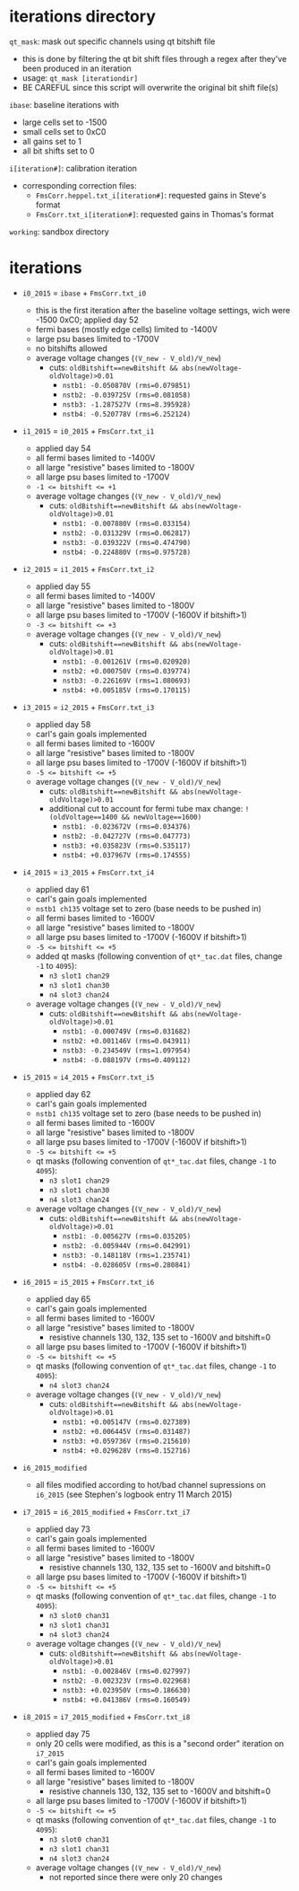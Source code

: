 iterations directory
====================

`qt_mask`: mask out specific channels using qt bitshift file
- this is done by filtering the qt bit shift files through a regex after
  they've been produced in an iteration
- usage: `qt_mask [iterationdir]`
- BE CAREFUL since this script will overwrite the original bit shift file(s)

`ibase`: baseline iterations with
- large cells set to -1500
- small cells set to 0xC0
- all gains set to 1
- all bit shifts set to 0

`i[iteration#]`: calibration iteration
- corresponding correction files:
  - `FmsCorr.heppel.txt_i[iteration#]`: requested gains in Steve's format
  - `FmsCorr.txt_i[iteration#]`: requested gains in Thomas's format

`working`: sandbox directory

iterations
==========
- `i0_2015` = `ibase` + `FmsCorr.txt_i0`
  - this is the first iteration after the baseline voltage settings, 
    wich were -1500 0xC0; applied day 52
  - fermi bases (mostly edge cells) limited to -1400V
  - large psu bases limited to -1700V
  - no bitshifts allowed
  - average voltage changes (`(V_new - V_old)/V_new`)
    - cuts: `oldBitshift==newBitshift && abs(newVoltage-oldVoltage)>0.01`
      - `nstb1: -0.050870V (rms=0.079851)`
      - `nstb2: -0.039725V (rms=0.081058)`
      - `nstb3: -1.287527V (rms=8.395928)`
      - `nstb4: -0.520778V (rms=6.252124)`

- `i1_2015` = `i0_2015` + `FmsCorr.txt_i1`
  - applied day 54
  - all fermi bases limited to -1400V
  - all large "resistive" bases limited to -1800V
  - all large psu bases limited to -1700V
  - `-1 <= bitshift <= +1`
  - average voltage changes (`(V_new - V_old)/V_new`)
    - cuts: `oldBitshift==newBitshift && abs(newVoltage-oldVoltage)>0.01`
      - `nstb1: -0.007880V (rms=0.033154)`
      - `nstb2: -0.031329V (rms=0.062817)`
      - `nstb3: -0.039322V (rms=0.474790)`
      - `nstb4: -0.224880V (rms=0.975728)`

- `i2_2015` = `i1_2015` + `FmsCorr.txt_i2`
  - applied day 55
  - all fermi bases limited to -1400V
  - all large "resistive" bases limited to -1800V
  - all large psu bases limited to -1700V (-1600V if bitshift>1)
  - `-3 <= bitshift <= +3`
  - average voltage changes (`(V_new - V_old)/V_new`)
    - cuts: `oldBitshift==newBitshift && abs(newVoltage-oldVoltage)>0.01`
      - `nstb1: -0.001261V (rms=0.020920)`
      - `nstb2: +0.000750V (rms=0.039774)`
      - `nstb3: -0.226169V (rms=1.080693)`
      - `nstb4: +0.005185V (rms=0.170115)`

- `i3_2015` = `i2_2015` + `FmsCorr.txt_i3`
  - applied day 58
  - carl's gain goals implemented
  - all fermi bases limited to -1600V
  - all large "resistive" bases limited to -1800V
  - all large psu bases limited to -1700V (-1600V if bitshift>1)
  - `-5 <= bitshift <= +5`
  - average voltage changes (`(V_new - V_old)/V_new`)
    - cuts: `oldBitshift==newBitshift && abs(newVoltage-oldVoltage)>0.01`
    - additional cut to account for fermi tube max change: `!(oldVoltage==1400 && newVoltage==1600)`
      - `nstb1: -0.023672V (rms=0.034376)`
      - `nstb2: -0.042727V (rms=0.047773)`
      - `nstb3: +0.035823V (rms=0.535117)`
      - `nstb4: +0.037967V (rms=0.174555)`
      
- `i4_2015` = `i3_2015` + `FmsCorr.txt_i4`
  - applied day 61
  - carl's gain goals implemented
  - `nstb1 ch135` voltage set to zero (base needs to be pushed in)
  - all fermi bases limited to -1600V
  - all large "resistive" bases limited to -1800V
  - all large psu bases limited to -1700V (-1600V if bitshift>1)
  - `-5 <= bitshift <= +5`
  - added qt masks (following convention of `qt*_tac.dat` files, change `-1` to `4095`):
    - `n3 slot1 chan29`
    - `n3 slot1 chan30`
    - `n4 slot3 chan24`
  - average voltage changes (`(V_new - V_old)/V_new`)
    - cuts: `oldBitshift==newBitshift && abs(newVoltage-oldVoltage)>0.01`
      - `nstb1: -0.000749V (rms=0.031682)`
      - `nstb2: +0.001146V (rms=0.043911)`
      - `nstb3: -0.234549V (rms=1.097954)`
      - `nstb4: -0.088197V (rms=0.409112)`

- `i5_2015` = `i4_2015` + `FmsCorr.txt_i5`
  - applied day 62
  - carl's gain goals implemented
  - `nstb1 ch135` voltage set to zero (base needs to be pushed in)
  - all fermi bases limited to -1600V
  - all large "resistive" bases limited to -1800V
  - all large psu bases limited to -1700V (-1600V if bitshift>1)
  - `-5 <= bitshift <= +5`
  - qt masks (following convention of `qt*_tac.dat` files, change `-1` to `4095`):
    - `n3 slot1 chan29`
    - `n3 slot1 chan30`
    - `n4 slot3 chan24`
  - average voltage changes (`(V_new - V_old)/V_new`)
    - cuts: `oldBitshift==newBitshift && abs(newVoltage-oldVoltage)>0.01`
      - `nstb1: -0.005627V (rms=0.035205)`
      - `nstb2: -0.005944V (rms=0.042991)`
      - `nstb3: -0.148118V (rms=1.235741)`
      - `nstb4: -0.028605V (rms=0.280841)`

- `i6_2015` = `i5_2015` + `FmsCorr.txt_i6`
  - applied day 65
  - carl's gain goals implemented
  - all fermi bases limited to -1600V
  - all large "resistive" bases limited to -1800V
    - resistive channels 130, 132, 135 set to -1600V and bitshift=0
  - all large psu bases limited to -1700V (-1600V if bitshift>1)
  - `-5 <= bitshift <= +5`
  - qt masks (following convention of `qt*_tac.dat` files, change `-1` to `4095`):
    - `n4 slot3 chan24`
  - average voltage changes (`(V_new - V_old)/V_new`)
    - cuts: `oldBitshift==newBitshift && abs(newVoltage-oldVoltage)>0.01`
      - `nstb1: +0.005147V (rms=0.027389)`
      - `nstb2: +0.006445V (rms=0.031487)`
      - `nstb3: +0.059736V (rms=0.215610)`
      - `nstb4: +0.029628V (rms=0.152716)`

- `i6_2015_modified`
  - all files modified according to hot/bad channel supressions on `i6_2015`
    (see Stephen's logbook entry 11 March 2015)

- `i7_2015` = `i6_2015_modified` + `FmsCorr.txt_i7`
  - applied day 73
  - carl's gain goals implemented
  - all fermi bases limited to -1600V
  - all large "resistive" bases limited to -1800V
    - resistive channels 130, 132, 135 set to -1600V and bitshift=0
  - all large psu bases limited to -1700V (-1600V if bitshift>1)
  - `-5 <= bitshift <= +5`
  - qt masks (following convention of `qt*_tac.dat` files, change `-1` to `4095`):
    - `n3 slot0 chan31`
    - `n3 slot1 chan31`
    - `n4 slot3 chan24`
  - average voltage changes (`(V_new - V_old)/V_new`)
    - cuts: `oldBitshift==newBitshift && abs(newVoltage-oldVoltage)>0.01`
      - `nstb1: -0.002846V (rms=0.027997)`
      - `nstb2: -0.002323V (rms=0.022968)`
      - `nstb3: +0.023950V (rms=0.186630)`
      - `nstb4: +0.041386V (rms=0.160549)`

- `i8_2015` = `i7_2015_modified` + `FmsCorr.txt_i8`
  - applied day 75
  - only 20 cells were modified, as this is a "second order" iteration
    on `i7_2015`
  - carl's gain goals implemented
  - all fermi bases limited to -1600V
  - all large "resistive" bases limited to -1800V
    - resistive channels 130, 132, 135 set to -1600V and bitshift=0
  - all large psu bases limited to -1700V (-1600V if bitshift>1)
  - `-5 <= bitshift <= +5`
  - qt masks (following convention of `qt*_tac.dat` files, change `-1` to `4095`):
    - `n3 slot0 chan31`
    - `n3 slot1 chan31`
    - `n4 slot3 chan24`
  - average voltage changes (`(V_new - V_old)/V_new`)
    - not reported since there were only 20 changes
